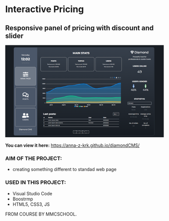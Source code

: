 # Interactive Pricing

## Responsive panel of pricing with discount and slider

![Preview:](https://github.com/Anna-Z-Krk/diamondCMS/blob/main/CMS_preview.png)


**You can view it here:** https://anna-z-krk.github.io/diamondCMS/

### AIM OF THE PROJECT:
- creating something different to standad web page


### USED IN THIS PROJECT:
- Visual Studio Code
- Boostrmp
- HTML5, CSS3, JS

FROM COURSE BY MMCSCHOOL.
  


